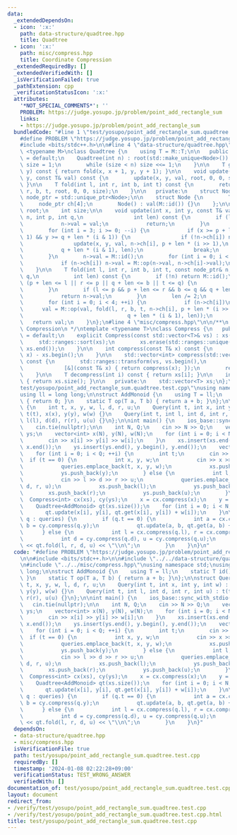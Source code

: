 ```yaml
---
data:
  _extendedDependsOn:
  - icon: ':x:'
    path: data-structure/quadtree.hpp
    title: Quadtree
  - icon: ':x:'
    path: misc/compress.hpp
    title: Coordinate Compression
  _extendedRequiredBy: []
  _extendedVerifiedWith: []
  _isVerificationFailed: true
  _pathExtension: cpp
  _verificationStatusIcon: ':x:'
  attributes:
    '*NOT_SPECIAL_COMMENTS*': ''
    PROBLEM: https://judge.yosupo.jp/problem/point_add_rectangle_sum
    links:
    - https://judge.yosupo.jp/problem/point_add_rectangle_sum
  bundledCode: "#line 1 \"test/yosupo/point_add_rectangle_sum.quadtree.test.cpp\"\n\
    #define PROBLEM \"https://judge.yosupo.jp/problem/point_add_rectangle_sum\"\n\n\
    #include <bits/stdc++.h>\n\n#line 4 \"data-structure/quadtree.hpp\"\n\ntemplate\
    \ <typename M>\nclass Quadtree {\n    using T = M::T;\n\n   public:\n    Quadtree()\
    \ = default;\n    Quadtree(int n) : root(std::make_unique<Node>()) {\n       \
    \ size = 1;\n        while (size < n) size <<= 1;\n    }\n\n    T get(int x, int\
    \ y) const { return fold(x, x + 1, y, y + 1); }\n\n    void update(int x, int\
    \ y, const T& val) const {\n        update(x, y, val, root, 0, 0, size);\n   \
    \ }\n\n    T fold(int l, int r, int b, int t) const {\n        return fold(l,\
    \ r, b, t, root, 0, 0, size);\n    }\n\n   private:\n    struct Node;\n    using\
    \ node_ptr = std::unique_ptr<Node>;\n\n    struct Node {\n        T val;\n   \
    \     node_ptr ch[4];\n        Node() : val(M::id()) {}\n    };\n\n    const node_ptr\
    \ root;\n    int size;\n\n    void update(int x, int y, const T& val, const node_ptr&\
    \ n, int p, int q,\n                int len) const {\n        if (len == 1) {\n\
    \            n->val = val;\n            return;\n        }\n        len /= 2;\n\
    \        for (int i = 3; i >= 0; --i) {\n            if (x >= p + len * (i >>\
    \ 1) && y >= q + len * (i & 1)) {\n                if (!n->ch[i]) n->ch[i] = std::make_unique<Node>();\n\
    \                update(x, y, val, n->ch[i], p + len * (i >> 1),\n           \
    \            q + len * (i & 1), len);\n                break;\n            }\n\
    \        }\n        n->val = M::id();\n        for (int i = 0; i < 4; ++i) {\n\
    \            if (n->ch[i]) n->val = M::op(n->val, n->ch[i]->val);\n        }\n\
    \    }\n\n    T fold(int l, int r, int b, int t, const node_ptr& n, int p, int\
    \ q,\n           int len) const {\n        if (!n) return M::id();\n        if\
    \ (p + len <= l || r <= p || q + len <= b || t <= q) {\n            return M::id();\n\
    \        }\n        if (l <= p && p + len <= r && b <= q && q + len <= t) {\n\
    \            return n->val;\n        }\n        len /= 2;\n        T val = M::id();\n\
    \        for (int i = 0; i < 4; ++i) {\n            if (n->ch[i])\n          \
    \      val = M::op(val, fold(l, r, b, t, n->ch[i], p + len * (i >> 1),\n     \
    \                                 q + len * (i & 1), len));\n        }\n     \
    \   return val;\n    }\n};\n#line 4 \"misc/compress.hpp\"\n\n/**\n * @brief Coordinate\
    \ Compression\n */\ntemplate <typename T>\nclass Compress {\n   public:\n    Compress()\
    \ = default;\n    explicit Compress(const std::vector<T>& vs) : xs(vs) {\n   \
    \     std::ranges::sort(xs);\n        xs.erase(std::ranges::unique(xs).begin(),\
    \ xs.end());\n    }\n\n    int compress(const T& x) const {\n        return std::ranges::lower_bound(xs,\
    \ x) - xs.begin();\n    }\n\n    std::vector<int> compress(std::vector<T> vs)\
    \ const {\n        std::ranges::transform(vs, vs.begin(),\n                  \
    \             [&](const T& x) { return compress(x); });\n        return vs;\n\
    \    }\n\n    T decompress(int i) const { return xs[i]; }\n\n    int size() const\
    \ { return xs.size(); }\n\n   private:\n    std::vector<T> xs;\n};\n#line 7 \"\
    test/yosupo/point_add_rectangle_sum.quadtree.test.cpp\"\nusing namespace std;\n\
    using ll = long long;\n\nstruct AddMonoid {\n    using T = ll;\n    static T id()\
    \ { return 0; }\n    static T op(T a, T b) { return a + b; }\n};\n\nstruct Query\
    \ {\n    int t, x, y, w, l, d, r, u;\n    Query(int t, int x, int y, int w) :\
    \ t(t), x(x), y(y), w(w) {}\n    Query(int t, int l, int d, int r, int u) : t(t),\
    \ l(l), d(d), r(r), u(u) {}\n};\n\nint main() {\n    ios_base::sync_with_stdio(false);\n\
    \    cin.tie(nullptr);\n\n    int N, Q;\n    cin >> N >> Q;\n    vector<int> xs,\
    \ ys;\n    vector<int> x(N), y(N), w(N);\n    for (int i = 0; i < N; ++i) {\n\
    \        cin >> x[i] >> y[i] >> w[i];\n    }\n    xs.insert(xs.end(), x.begin(),\
    \ x.end());\n    ys.insert(ys.end(), y.begin(), y.end());\n    vector<Query> queries;\n\
    \    for (int i = 0; i < Q; ++i) {\n        int t;\n        cin >> t;\n      \
    \  if (t == 0) {\n            int x, y, w;\n            cin >> x >> y >> w;\n\
    \            queries.emplace_back(t, x, y, w);\n            xs.push_back(x);\n\
    \            ys.push_back(y);\n        } else {\n            int l, d, r, u;\n\
    \            cin >> l >> d >> r >> u;\n            queries.emplace_back(t, l,\
    \ d, r, u);\n            xs.push_back(l);\n            ys.push_back(d);\n    \
    \        xs.push_back(r);\n            ys.push_back(u);\n        }\n    }\n  \
    \  Compress<int> cx(xs), cy(ys);\n    x = cx.compress(x);\n    y = cy.compress(y);\n\
    \    Quadtree<AddMonoid> qt(xs.size());\n    for (int i = 0; i < N; ++i) {\n \
    \       qt.update(x[i], y[i], qt.get(x[i], y[i]) + w[i]);\n    }\n\n    for (auto&\
    \ q : queries) {\n        if (q.t == 0) {\n            int a = cx.compress(q.x),\
    \ b = cy.compress(q.y);\n            qt.update(a, b, qt.get(a, b) + q.w);\n  \
    \      } else {\n            int l = cx.compress(q.l), r = cx.compress(q.r);\n\
    \            int d = cy.compress(q.d), u = cy.compress(q.u);\n            cout\
    \ << qt.fold(l, r, d, u) << \"\\n\";\n        }\n    }\n}\n"
  code: "#define PROBLEM \"https://judge.yosupo.jp/problem/point_add_rectangle_sum\"\
    \n\n#include <bits/stdc++.h>\n\n#include \"../../data-structure/quadtree.hpp\"\
    \n#include \"../../misc/compress.hpp\"\nusing namespace std;\nusing ll = long\
    \ long;\n\nstruct AddMonoid {\n    using T = ll;\n    static T id() { return 0;\
    \ }\n    static T op(T a, T b) { return a + b; }\n};\n\nstruct Query {\n    int\
    \ t, x, y, w, l, d, r, u;\n    Query(int t, int x, int y, int w) : t(t), x(x),\
    \ y(y), w(w) {}\n    Query(int t, int l, int d, int r, int u) : t(t), l(l), d(d),\
    \ r(r), u(u) {}\n};\n\nint main() {\n    ios_base::sync_with_stdio(false);\n \
    \   cin.tie(nullptr);\n\n    int N, Q;\n    cin >> N >> Q;\n    vector<int> xs,\
    \ ys;\n    vector<int> x(N), y(N), w(N);\n    for (int i = 0; i < N; ++i) {\n\
    \        cin >> x[i] >> y[i] >> w[i];\n    }\n    xs.insert(xs.end(), x.begin(),\
    \ x.end());\n    ys.insert(ys.end(), y.begin(), y.end());\n    vector<Query> queries;\n\
    \    for (int i = 0; i < Q; ++i) {\n        int t;\n        cin >> t;\n      \
    \  if (t == 0) {\n            int x, y, w;\n            cin >> x >> y >> w;\n\
    \            queries.emplace_back(t, x, y, w);\n            xs.push_back(x);\n\
    \            ys.push_back(y);\n        } else {\n            int l, d, r, u;\n\
    \            cin >> l >> d >> r >> u;\n            queries.emplace_back(t, l,\
    \ d, r, u);\n            xs.push_back(l);\n            ys.push_back(d);\n    \
    \        xs.push_back(r);\n            ys.push_back(u);\n        }\n    }\n  \
    \  Compress<int> cx(xs), cy(ys);\n    x = cx.compress(x);\n    y = cy.compress(y);\n\
    \    Quadtree<AddMonoid> qt(xs.size());\n    for (int i = 0; i < N; ++i) {\n \
    \       qt.update(x[i], y[i], qt.get(x[i], y[i]) + w[i]);\n    }\n\n    for (auto&\
    \ q : queries) {\n        if (q.t == 0) {\n            int a = cx.compress(q.x),\
    \ b = cy.compress(q.y);\n            qt.update(a, b, qt.get(a, b) + q.w);\n  \
    \      } else {\n            int l = cx.compress(q.l), r = cx.compress(q.r);\n\
    \            int d = cy.compress(q.d), u = cy.compress(q.u);\n            cout\
    \ << qt.fold(l, r, d, u) << \"\\n\";\n        }\n    }\n}"
  dependsOn:
  - data-structure/quadtree.hpp
  - misc/compress.hpp
  isVerificationFile: true
  path: test/yosupo/point_add_rectangle_sum.quadtree.test.cpp
  requiredBy: []
  timestamp: '2024-01-08 02:22:28+09:00'
  verificationStatus: TEST_WRONG_ANSWER
  verifiedWith: []
documentation_of: test/yosupo/point_add_rectangle_sum.quadtree.test.cpp
layout: document
redirect_from:
- /verify/test/yosupo/point_add_rectangle_sum.quadtree.test.cpp
- /verify/test/yosupo/point_add_rectangle_sum.quadtree.test.cpp.html
title: test/yosupo/point_add_rectangle_sum.quadtree.test.cpp
---
```


